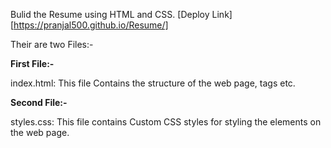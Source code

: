 Bulid the Resume using HTML and CSS.
[Deploy Link][https://pranjal500.github.io/Resume/]

Their are two Files:-

<b>First File:-</b>

index.html: This file Contains the structure of the web page, tags etc.

<b>Second File:-</b>

styles.css: This file contains Custom CSS styles for styling the elements on the web page. 
